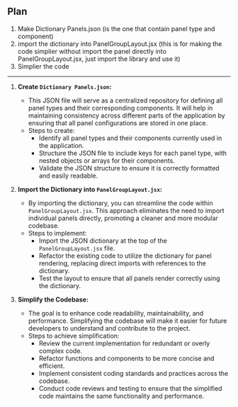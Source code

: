 ## Plan

1. Make Dictionary Panels.json (is the one that contain panel type and component)
2. import the dictionary into PanelGroupLayout.jsx (this is for making the code simplier without import the panel directly into PanelGroupLayout.jsx, just import the library and use it)
3. Simplier the code
---

1. **Create `Dictionary Panels.json`:**
   - This JSON file will serve as a centralized repository for defining all panel types and their corresponding components. It will help in maintaining consistency across different parts of the application by ensuring that all panel configurations are stored in one place.
   - Steps to create:
     - Identify all panel types and their components currently used in the application.
     - Structure the JSON file to include keys for each panel type, with nested objects or arrays for their components.
     - Validate the JSON structure to ensure it is correctly formatted and easily readable.

2. **Import the Dictionary into `PanelGroupLayout.jsx`:**
   - By importing the dictionary, you can streamline the code within `PanelGroupLayout.jsx`. This approach eliminates the need to import individual panels directly, promoting a cleaner and more modular codebase.
   - Steps to implement:
     - Import the JSON dictionary at the top of the `PanelGroupLayout.jsx` file.
     - Refactor the existing code to utilize the dictionary for panel rendering, replacing direct imports with references to the dictionary.
     - Test the layout to ensure that all panels render correctly using the dictionary.

3. **Simplify the Codebase:**
   - The goal is to enhance code readability, maintainability, and performance. Simplifying the codebase will make it easier for future developers to understand and contribute to the project.
   - Steps to achieve simplification:
     - Review the current implementation for redundant or overly complex code.
     - Refactor functions and components to be more concise and efficient.
     - Implement consistent coding standards and practices across the codebase.
     - Conduct code reviews and testing to ensure that the simplified code maintains the same functionality and performance.
